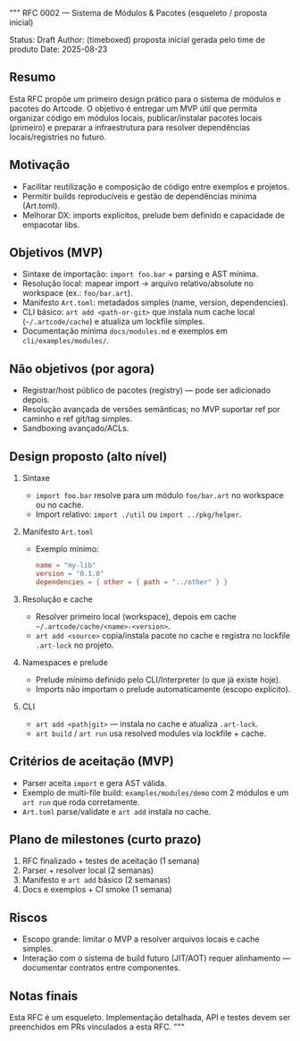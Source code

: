"""
RFC 0002 — Sistema de Módulos & Pacotes (esqueleto / proposta inicial)

Status: Draft
Author: (timeboxed) proposta inicial gerada pelo time de produto
Date: 2025-08-23

Resumo
---
Esta RFC propõe um primeiro design prático para o sistema de módulos e pacotes do Artcode. O objetivo é entregar um MVP útil que permita organizar código em módulos locais, publicar/instalar pacotes locais (primeiro) e preparar a infraestrutura para resolver dependências locais/registries no futuro.

Motivação
---
- Facilitar reutilização e composição de código entre exemplos e projetos.
- Permitir builds reproducíveis e gestão de dependências mínima (Art.toml).
- Melhorar DX: imports explícitos, prelude bem definido e capacidade de empacotar libs.

Objetivos (MVP)
---
- Sintaxe de importação: `import foo.bar` + parsing e AST mínima.
- Resolução local: mapear import -> arquivo relativo/absolute no workspace (ex.: `foo/bar.art`).
- Manifesto `Art.toml`: metadados simples (name, version, dependencies).
- CLI básico: `art add <path-or-git>` que instala num cache local (`~/.artcode/cache`) e atualiza um lockfile simples.
- Documentação mínima `docs/modules.md` e exemplos em `cli/examples/modules/`.

Não objetivos (por agora)
---
- Registrar/host público de pacotes (registry) — pode ser adicionado depois.
- Resolução avançada de versões semânticas; no MVP suportar ref por caminho e ref git/tag simples.
- Sandboxing avançado/ACLs.

Design proposto (alto nível)
---
1. Sintaxe
   - `import foo.bar` resolve para um módulo `foo/bar.art` no workspace ou no cache.
   - Import relativo: `import ./util` ou `import ../pkg/helper`.

2. Manifesto `Art.toml`
   - Exemplo mínimo:
     ```toml
     name = "my-lib"
     version = "0.1.0"
     dependencies = { other = { path = "../other" } }
     ```

3. Resolução e cache
   - Resolver primeiro local (workspace), depois em cache `~/.artcode/cache/<name>-<version>`.
   - `art add <source>` copia/instala pacote no cache e registra no lockfile `.art-lock` no projeto.

4. Namespaces e prelude
   - Prelude mínimo definido pelo CLI/Interpreter (o que já existe hoje).
   - Imports não importam o prelude automaticamente (escopo explícito).

5. CLI
   - `art add <path|git>` — instala no cache e atualiza `.art-lock`.
   - `art build` / `art run` usa resolved modules via lockfile + cache.

Critérios de aceitação (MVP)
---
- Parser aceita `import` e gera AST válida.
- Exemplo de multi-file build: `examples/modules/demo` com 2 módulos e um `art run` que roda corretamente.
- `Art.toml` parse/validate e `art add` instala no cache.

Plano de milestones (curto prazo)
---
1. RFC finalizado + testes de aceitação (1 semana)
2. Parser + resolver local (2 semanas)
3. Manifesto e `art add` básico (2 semanas)
4. Docs e exemplos + CI smoke (1 semana)

Riscos
---
- Escopo grande: limitar o MVP a resolver arquivos locais e cache simples.
- Interação com o sistema de build futuro (JIT/AOT) requer alinhamento — documentar contratos entre componentes.

Notas finais
---
Esta RFC é um esqueleto. Implementação detalhada, API e testes devem ser preenchidos em PRs vinculados a esta RFC.
"""
